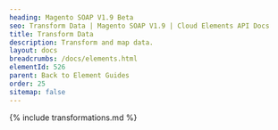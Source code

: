 ```yaml
---
heading: Magento SOAP V1.9 Beta
seo: Transform Data | Magento SOAP V1.9 | Cloud Elements API Docs
title: Transform Data
description: Transform and map data.
layout: docs
breadcrumbs: /docs/elements.html
elementId: 526
parent: Back to Element Guides
order: 25
sitemap: false
---
```


{% include transformations.md %}
